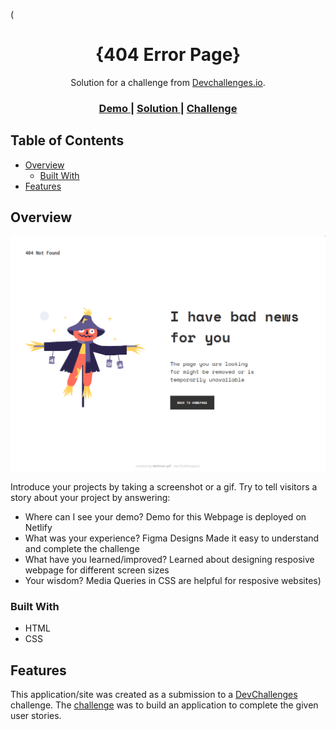 <!-- Please update value in the {}  -->

(<h1 align="center">{404 Error Page}</h1>

<div align="center">
   Solution for a challenge from  <a href="http://devchallenges.io" target="_blank">Devchallenges.io</a>.
</div>

<div align="center">
  <h3>
    <a href="https://devchallenge-responsive-1.netlify.app/">
      Demo
    </a>
    <span> | </span>
    <a href="https://github.com/abhinav-gif/DevChallenges/edit/main/404-page-error/">
      Solution
    </a>
    <span> | </span>
    <a href="https://devchallenges.io/challenges/wBunSb7FPrIepJZAg0sY">
      Challenge
    </a>
  </h3>
</div>

<!-- TABLE OF CONTENTS -->

## Table of Contents

- [Overview](#overview)
  - [Built With](#built-with)
- [Features](#features)

<!-- OVERVIEW -->

## Overview

![screenshot](https://github.com/abhinav-gif/DevChallenges/blob/main/404-page-error/screenshot.png)

Introduce your projects by taking a screenshot or a gif. Try to tell visitors a story about your project by answering:

- Where can I see your demo?
  Demo for this Webpage is deployed on Netlify
- What was your experience?
  Figma Designs Made it easy to understand and complete the challenge
- What have you learned/improved?
  Learned about designing resposive webpage for different screen sizes
- Your wisdom?
  Media Queries in CSS are helpful for resposive websites)

### Built With

<!-- This section should list any major frameworks that you built your project using. Here are a few examples.-->

- HTML
- CSS

## Features

<!-- List the features of your application or follow the template. Don't share the figma file here :) -->

This application/site was created as a submission to a [DevChallenges](https://devchallenges.io/challenges) challenge. The [challenge](https://devchallenges.io/challenges/wBunSb7FPrIepJZAg0sY) was to build an application to complete the given user stories.
